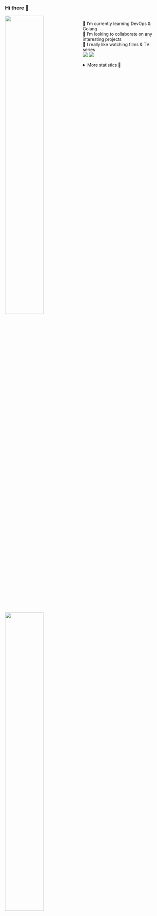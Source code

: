 ### Hi there 👋


[<img align="left" width="50%" src="https://github-readme-stats.vercel.app/api?username=rufusnufus&hide=issues&show_icons=true&count_private=true&theme=transparent&title_color=FF6F40&text_color=FBF9F8&icon_color=F48242&hide_border=true&hide_title=true#gh-dark-mode-only">](https://metrics.lecoq.io/rufusnufus#gh-dark-mode-only)
[<img align="left" width="50%" src="https://github-readme-stats.vercel.app/api?username=rufusnufus&hide=issues&show_icons=true&count_private=true&theme=transparent&title_color=FF6533&text_color=4D4644&icon_color=FF8038&hide_border=true&hide_title=true#gh-light-mode-only">](https://metrics.lecoq.io/rufusnufus#gh-light-mode-only)

<p>
  <br>
  🌱 I’m currently learning DevOps & Golang</br>
  👯 I’m looking to collaborate on any interesting projects</br>
  🎥 I really like watching films & TV series</br>
  <a href="https://linkedin.com/in/rufusnufus"><img src="https://img.shields.io/badge/linkedin-0077B5.svg?style=for-the-badge&logo=linkedin&logoColor=white"/></a>
  <a href="https://t.me/rufusnufus"><img src="https://img.shields.io/badge/-telegram-black?style=for-the-badge&color=blue&logo=telegram"/></a>
</p>

<p text-align="left">
<details>
  <summary>More statistics 👀</summary><br/>

<!--START_SECTION:waka-->
![Code Time](http://img.shields.io/badge/Code%20Time-721%20hrs%2037%20mins-blue)

![Profile Views](http://img.shields.io/badge/Profile%20Views-0-blue)

**I'm an Early 🐤** 

```text
🌞 Morning                16355 commits       ██████░░░░░░░░░░░░░░░░░░░   22.66 % 
🌆 Daytime                41849 commits       ██████████████░░░░░░░░░░░   57.97 % 
🌃 Evening                12586 commits       ████░░░░░░░░░░░░░░░░░░░░░   17.43 % 
🌙 Night                  1401 commits        ░░░░░░░░░░░░░░░░░░░░░░░░░   01.94 % 
```
📅 **I'm Most Productive on Monday** 

```text
Monday                   15511 commits       █████░░░░░░░░░░░░░░░░░░░░   21.49 % 
Tuesday                  13378 commits       █████░░░░░░░░░░░░░░░░░░░░   18.53 % 
Wednesday                15112 commits       █████░░░░░░░░░░░░░░░░░░░░   20.93 % 
Thursday                 13870 commits       █████░░░░░░░░░░░░░░░░░░░░   19.21 % 
Friday                   12208 commits       ████░░░░░░░░░░░░░░░░░░░░░   16.91 % 
Saturday                 1430 commits        ░░░░░░░░░░░░░░░░░░░░░░░░░   01.98 % 
Sunday                   682 commits         ░░░░░░░░░░░░░░░░░░░░░░░░░   00.94 % 
```


📊 **This Week I Spent My Time On** 

```text
💬 Programming Languages: 
Other                    32 mins             ██████████████░░░░░░░░░░░   55.88 % 
HCL                      21 mins             █████████░░░░░░░░░░░░░░░░   37.66 % 
YAML                     1 min               ░░░░░░░░░░░░░░░░░░░░░░░░░   01.91 % 
Git Config               1 min               ░░░░░░░░░░░░░░░░░░░░░░░░░   01.74 % 
Terraform                0 secs              ░░░░░░░░░░░░░░░░░░░░░░░░░   01.71 % 

🔥 Editors: 
iTerm2                   32 mins             ██████████████░░░░░░░░░░░   55.67 % 
VS Code                  25 mins             ███████████░░░░░░░░░░░░░░   44.33 % 
```

**I Mostly Code in Go** 

```text
Go                       40 repos            █████░░░░░░░░░░░░░░░░░░░░   21.62 % 
Python                   17 repos            ██░░░░░░░░░░░░░░░░░░░░░░░   09.19 % 
Smarty                   12 repos            ██░░░░░░░░░░░░░░░░░░░░░░░   06.49 % 
HCL                      8 repos             █░░░░░░░░░░░░░░░░░░░░░░░░   04.32 % 
Kotlin                   8 repos             █░░░░░░░░░░░░░░░░░░░░░░░░   04.32 % 
```




 Last Updated on 12/03/2024 01:08:21 UTC
<!--END_SECTION:waka-->

</details>
</p>
